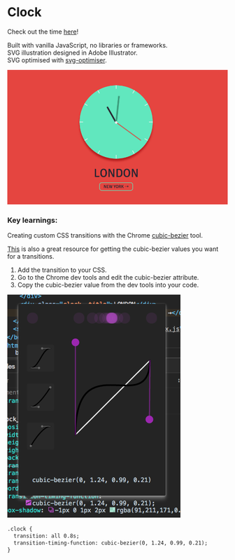 # Clock

Check out the time [here](https://rhodespeter.github.io/clock/)!

Built with vanilla JavaScript, no libraries or frameworks.<br>
SVG illustration designed in Adobe Illustrator. <br>
SVG optimised with [svg-optimiser](http://petercollingridge.appspot.com/svg-optimiser).

![](https://github.com/RhodesPeter/clock/blob/master/assets/illustration-for-readme.png)

### Key learnings:

Creating custom CSS transitions with the Chrome [cubic-bezier](https://developer.mozilla.org/en-US/docs/Web/CSS/single-transition-timing-function#The_cubic-bezier()_class_of_timing-functions) tool.

[This](http://cubic-bezier.com/#.17,.67,.83,.67) is also a great resource for getting the cubic-bezier values you want for a transitions.

1) Add the transition to your CSS.
2) Go to the Chrome dev tools and edit the cubic-bezier attribute.
3) Copy the cubic-bezier value from the dev tools into your code.

![](https://github.com/RhodesPeter/clock/blob/master/assets/cubic-bezier-for-readme.png)

```
.clock {
  transition: all 0.8s;
  transition-timing-function: cubic-bezier(0, 1.24, 0.99, 0.21);
}
```
